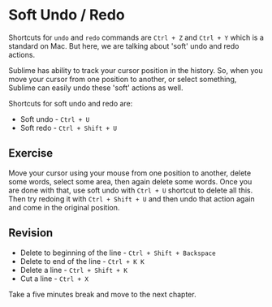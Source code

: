 Soft Undo / Redo
=================

Shortcuts for `undo` and `redo` commands are `Ctrl + Z` and `Ctrl + Y`
which is a standard on Mac. But here, we are talking about 'soft' undo and redo
actions.

Sublime has ability to track your cursor position in the history. So, when you
move your cursor from one position to another, or select something, Sublime can
easily undo these 'soft' actions as well.

Shortcuts for soft undo and redo are:

* Soft undo - `Ctrl + U`
* Soft redo - `Ctrl + Shift + U`


Exercise
---------

Move your cursor using your mouse from one position to another, delete some
words, select some area, then again delete some words. Once you are done with
that, use soft undo with `Ctrl + U` shortcut to delete all this. Then try
redoing it with `Ctrl + Shift + U` and then undo that action again and come in
the original position.


Revision
---------

* Delete to beginning of the line - `Ctrl + Shift + Backspace`
* Delete to end of the line - `Ctrl + K K`
* Delete a line - `Ctrl + Shift + K`
* Cut a line - `Ctrl + X`

Take a five minutes break and move to the next chapter.
